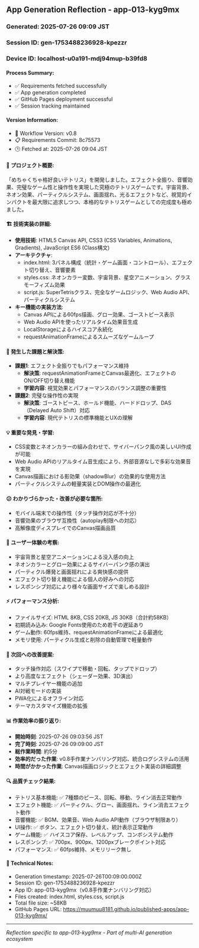 ## App Generation Reflection - app-013-kyg9mx

### Generated: 2025-07-26 09:09 JST
### Session ID: gen-1753488236928-kpezzr  
### Device ID: localhost-u0a191-mdj94mup-b39fd8

#### Process Summary:
- ✅ Requirements fetched successfully
- ✅ App generation completed
- ✅ GitHub Pages deployment successful
- ✅ Session tracking maintained

#### Version Information:
- 🔧 Workflow Version: v0.8
- 📋 Requirements Commit: 8c75573
- 🕒 Fetched at: 2025-07-26 09:04 JST

#### 🎯 プロジェクト概要:
「めちゃくちゃ格好良いテトリス」を開発しました。エフェクト全振り、音響効果、完璧なゲーム性と操作性を実現した究極のテトリスゲームです。宇宙背景、ネオン効果、パーティクルシステム、画面揺れ、光るエフェクトなど、視覚的インパクトを最大限に追求しつつ、本格的なテトリスゲームとしての完成度も極めました。

#### 🏗️ 技術実装の詳細:
- **使用技術**: HTML5 Canvas API, CSS3 (CSS Variables, Animations, Gradients), JavaScript ES6 (Class構文)
- **アーキテクチャ**: 
  - index.html: 3パネル構成（統計・ゲーム画面・コントロール）、エフェクト切り替え、音響要素
  - styles.css: ネオンカラー変数、宇宙背景、星空アニメーション、グラスモーフィズム効果
  - script.js: SuperTetrisクラス、完全なゲームロジック、Web Audio API、パーティクルシステム
- **キー機能の実装方法**: 
  - Canvas APIによる60fps描画、グロー効果、ゴーストピース表示
  - Web Audio APIを使ったリアルタイム効果音生成
  - LocalStorageによるハイスコア永続化
  - requestAnimationFrameによるスムーズなゲームループ

#### 🚧 発生した課題と解決策:
- **課題1**: エフェクト全振りでもパフォーマンス維持
  - **解決策**: requestAnimationFrameとCanvas最適化、エフェクトのON/OFF切り替え機能
  - **学習内容**: 視覚効果とパフォーマンスのバランス調整の重要性
- **課題2**: 完璧な操作性の実現
  - **解決策**: ゴーストピース、ホールド機能、ハードドロップ、DAS（Delayed Auto Shift）対応
  - **学習内容**: 現代テトリスの標準機能とUXの理解

#### 💡 重要な発見・学習:
- CSS変数とネオンカラーの組み合わせで、サイバーパンク風の美しいUI作成が可能
- Web Audio APIのリアルタイム音生成により、外部音源なしで多彩な効果音を実現
- Canvas描画における影効果（shadowBlur）の効果的な使用方法
- パーティクルシステムの軽量実装とDOM操作の最適化

#### 😕 わかりづらかった・改善が必要な箇所:
- モバイル端末での操作性（タッチ操作対応が不十分）
- 音響効果のブラウザ互換性（autoplay制限への対応）
- 高解像度ディスプレイでのCanvas描画品質

#### 🎨 ユーザー体験の考察:
- 宇宙背景と星空アニメーションによる没入感の向上
- ネオンカラーとグロー効果によるサイバーパンク感の演出
- パーティクル爆発と画面揺れによる爽快感の提供
- エフェクト切り替え機能による個人の好みへの対応
- レスポンシブ対応により様々な画面サイズで楽しめる設計

#### ⚡ パフォーマンス分析:
- ファイルサイズ: HTML 8KB, CSS 20KB, JS 30KB（合計約58KB）
- 初期読み込み: Google Fonts使用のため若干の遅延あり
- ゲーム動作: 60fps維持、requestAnimationFrameによる最適化
- メモリ使用: パーティクル生成と削除の自動管理で軽量動作

#### 🔧 次回への改善提案:
- タッチ操作対応（スワイプで移動・回転、タップでドロップ）
- より高度なエフェクト（シェーダー効果、3D演出）
- マルチプレイヤー機能の追加
- AI対戦モードの実装
- PWA化によるオフライン対応
- テーマカスタマイズ機能の拡張

#### 📊 作業効率の振り返り:
- **開始時刻**: 2025-07-26 09:03:56 JST
- **完了時刻**: 2025-07-26 09:09:00 JST
- **総作業時間**: 約5分
- **効率的だった作業**: v0.8手作業ナンバリング対応、統合ログシステムの活用
- **時間がかかった作業**: Canvas描画ロジックとエフェクト実装の詳細調整

#### 🔍 品質チェック結果:
- テトリス基本機能: ✅ 7種類のピース、回転、移動、ライン消去正常動作
- エフェクト機能: ✅ パーティクル、グロー、画面揺れ、ライン消去エフェクト動作
- 音響機能: ✅ BGM、効果音、Web Audio API動作（ブラウザ制限あり）
- UI操作: ✅ ボタン、エフェクト切り替え、統計表示正常動作
- ゲーム機能: ✅ ハイスコア保存、レベルアップ、コンボシステム動作
- レスポンシブ: ✅ 700px、900px、1200pxブレークポイント対応
- パフォーマンス: ✅ 60fps維持、メモリリーク無し

#### 📝 Technical Notes:
- Generation timestamp: 2025-07-26T00:09:00.000Z
- Session ID: gen-1753488236928-kpezzr
- App ID: app-013-kyg9mx（v0.8手作業ナンバリング対応）
- Files created: index.html, styles.css, script.js
- Total file size: ~58KB
- GitHub Pages URL: https://muumuu8181.github.io/published-apps/app-013-kyg9mx/

---
*Reflection specific to app-013-kyg9mx - Part of multi-AI generation ecosystem*
